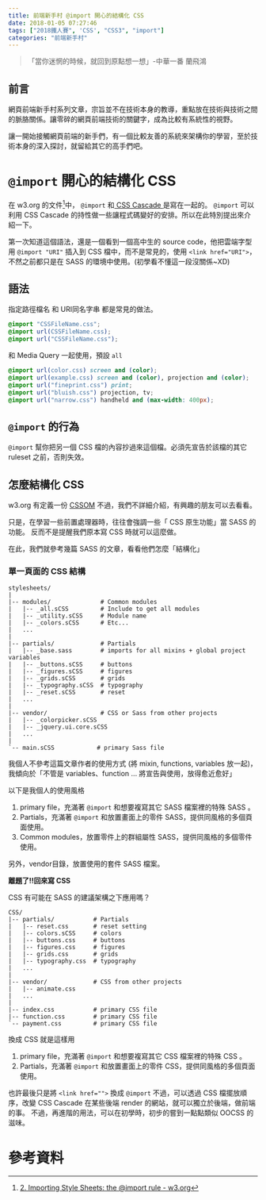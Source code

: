 ```yaml
---
title: 前端新手村 @import 開心的結構化 CSS
date: 2018-01-05 07:27:46
tags: ["2018鐵人賽", 'CSS', "CSS3", "import"]
categories: "前端新手村"
---
```

> 「當你迷惘的時候，就回到原點想一想」-中華一番 蘭飛鴻

## 前言

網頁前端新手村系列文章，宗旨並不在技術本身的教導，重點放在技術與技術之間的脈胳關係。讓零碎的網頁前端技術的關鍵字，成為比較有系統性的視野。

讓一開始接觸網頁前端的新手們，有一個比較友善的系統來架構你的學習，至於技術本身的深入探討，就留給其它的高手們吧。

# `@import` 開心的結構化 CSS

在 w3.org 的文件[^1]中， `@import` 和[ CSS Cascade ](https://ithelp.ithome.com.tw/articles/10191613) 是寫在一起的。
 `@import` 可以利用 CSS Cascade 的持性做一些讓程式碼變好的安排。所以在此特別提出來介紹一下。

第一次知道這個語法，還是一個看到一個高中生的 source code，他把雲端字型用 `@import "URI"` 插入到 CSS 檔中，而不是常見的，使用 `<link href="URI">`，不然之前都只是在 SASS 的環境中使用。(初學看不懂這一段沒關係~XD)



## 語法

指定路徑檔名 和 URI同名字串 都是常見的做法。

```CSS
@import "CSSFileName.css";
@import url(CSSFileName.css);
@import url("CSSFileName.css");
```

和 Media Query 一起使用，預設 `all`

```CSS
@import url(color.css) screen and (color);
@import url(example.css) screen and (color), projection and (color);
@import url("fineprint.css") print;
@import url("bluish.css") projection, tv;
@import url("narrow.css") handheld and (max-width: 400px);
```

## `@import` 的行為

`@import` 幫你把另一個 CSS 檔的內容抄過來這個檔。必須先宣告於該檔的其它 ruleset 之前，否則失效。

## 怎麼結構化 CSS

w3.org 有定義一份 [CSSOM](https://www.w3.org/TR/CSSom-1/)
不過，我們不詳細介紹，有興趣的朋友可以去看看。

只是，在學習一些前置處理器時，往往會強調一些「 CSS 原生功能」當 SASS 的功能。
反而不是提醒我們原本寫 CSS 時就可以這麼做。

在此，我們就參考幾篇 SASS 的文章，看看他們怎麼「結構化」

### 單一頁面的 CSS 結構

```shell
stylesheets/
|
|-- modules/              # Common modules
|   |-- _all.sCSS         # Include to get all modules
|   |-- _utility.sCSS     # Module name
|   |-- _colors.sCSS      # Etc...
|   ...
|
|-- partials/             # Partials
|   |-- _base.sass        # imports for all mixins + global project variables
|   |-- _buttons.sCSS     # buttons
|   |-- _figures.sCSS     # figures
|   |-- _grids.sCSS       # grids
|   |-- _typography.sCSS  # typography
|   |-- _reset.sCSS       # reset
|   ...
|
|-- vendor/               # CSS or Sass from other projects
|   |-- _colorpicker.sCSS
|   |-- _jquery.ui.core.sCSS
|   ...
|
`-- main.sCSS            # primary Sass file
```

我個人不參考這篇文章作者的使用方式 (將 mixin, functions, variables 放一起)，我傾向於「不管是 variables、function ... 將宣告與使用，放得愈近愈好」

以下是我個人的使用風格

1. primary file，充滿著 `@import` 和想要複寫其它 SASS 檔案裡的特殊 SASS 。
2. Partials，充滿著 `@import` 和放置畫面上的零件 SASS，提供同風格的多個頁面使用。
3. Common modules，放置零件上的群組屬性 SASS，提供同風格的多個零件使用。

另外，vendor目錄，放置使用的套件 SASS 檔案。


**離題了!!回來寫 CSS**

CSS 有可能在 SASS 的建議架構之下應用嗎？

```shell
CSS/
|-- partials/           # Partials
|   |-- reset.css       # reset setting
|   |-- colors.sCSS     # colors
|   |-- buttons.css     # buttons
|   |-- figures.css     # figures
|   |-- grids.css       # grids
|   |-- typography.css  # typography
|   ...
|
|-- vendor/             # CSS from other projects
|   |-- animate.css
|   ...
|
|-- index.css           # primary CSS file
|-- function.css        # primary CSS file
`-- payment.css         # primary CSS file
```

換成 CSS 就是這樣用

1. primary file，充滿著 `@import` 和想要複寫其它 CSS 檔案裡的特殊 CSS 。
2. Partials，充滿著 `@import` 和放置畫面上的零件 CSS，提供同風格的多個頁面使用。

也許最後只是將 `<link href="">` 換成 `@import` 不過，可以透過 CSS 檔擺放順序，改變 CSS Cascade 在某些後端 render 的網站，就可以獨立於後端，做前端的事。
不過，再進階的用法，可以在初學時，初步的嘗到一點點類似 OOCSS 的滋味。


# 參考資料

[^1]: [2. Importing Style Sheets: the @import rule - w3.org](https://www.w3.org/TR/CSS-cascade-3/#at-import)
[^2]: [How to structure a Sass project](http://thesassway.com/beginner/how-to-structure-a-sass-project)
